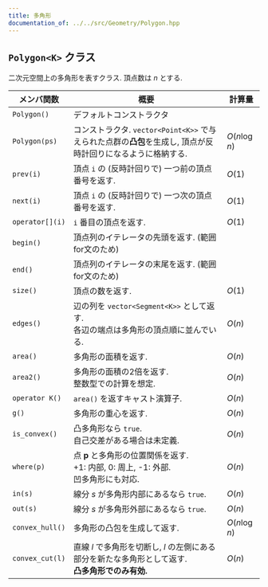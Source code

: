 ```yaml
---
title: 多角形
documentation_of: ../../src/Geometry/Polygon.hpp
---
```


## `Polygon<K>` クラス
二次元空間上の多角形を表すクラス. 
頂点数は $n$ とする.

|メンバ関数|概要|計算量|
|---|---|---|
|`Polygon()`|デフォルトコンストラクタ||
|`Polygon(ps)`|コンストラクタ. `vector<Point<K>>` で与えられた点群の**凸包**を生成し, 頂点が反時計回りになるように格納する.|$O(n \log n)$|
|`prev(i)`|頂点 `i` の (反時計回りで) 一つ前の頂点番号を返す.|$O(1)$|
|`next(i)`|頂点 `i` の (反時計回りで) 一つ次の頂点番号を返す.|$O(1)$|
|`operator[](i)`| `i` 番目の頂点を返す.|$O(1)$|
|`begin()`|頂点列のイテレータの先頭を返す. (範囲for文のため)||
|`end()`|頂点列のイテレータの末尾を返す. (範囲for文のため)||
|`size()`|頂点の数を返す.|$O(1)$|
|`edges()`| 辺の列を `vector<Segment<K>>` として返す. <br> 各辺の端点は多角形の頂点順に並んでいる.|$O(n)$|
|`area()`|多角形の面積を返す.|$O(n)$|
|`area2()`|多角形の面積の2倍を返す. <br>整数型での計算を想定.|$O(n)$|
|`operator K()`|`area()` を返すキャスト演算子.|$O(n)$|
|`g()`|多角形の重心を返す.|$O(n)$|
|`is_convex()`| 凸多角形なら `true`. <br> 自己交差がある場合は未定義. |$O(n)$|
|`where(p)`|点 $\boldsymbol{p}$ と多角形の位置関係を返す. <br> +1: 内部, 0: 周上, -1: 外部. <br> 凹多角形にも対応. |$O(n)$|
|`in(s)`|線分 $s$ が多角形内部にあるなら `true`.|$O(n)$|
|`out(s)`|線分 $s$ が多角形外部にあるなら `true`.|$O(n)$|
|`convex_hull()`|多角形の凸包を生成して返す.|$O(n \log n)$|
|`convex_cut(l)`|直線 $l$ で多角形を切断し, $l$ の左側にある部分を新たな多角形として返す. <br> **凸多角形でのみ有効.** |$O(n)$|